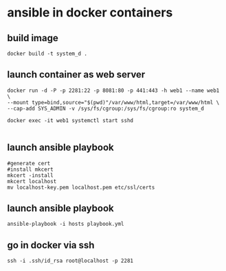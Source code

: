 # ansible in docker containers

## build image
```
docker build -t system_d .
```

## launch container as web server

```
docker run -d -P -p 2281:22 -p 8081:80 -p 441:443 -h web1 --name web1  \
--mount type=bind,source="$(pwd)"/var/www/html,target=/var/www/html \
--cap-add SYS_ADMIN -v /sys/fs/cgroup:/sys/fs/cgroup:ro system_d 

docker exec -it web1 systemctl start sshd
 
```

## launch ansible playbook
```
#generate cert
#install mkcert
mkcert -install
mkcert localhost
mv localhost-key.pem localhost.pem etc/ssl/certs

```



## launch ansible playbook
```
ansible-playbook -i hosts playbook.yml 
```


## go in docker via ssh 
```
ssh -i .ssh/id_rsa root@localhost -p 2281
```